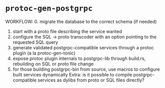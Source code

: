 # `protoc-gen-postgrpc`


WORKFLOW:
0. migrate the database to the correct schema (if needed)
1. start with a proto file describing the service wanted
2. configure the SQL -> proto transcoder with an option pointing to the requested SQL query
3. generate validated postgrpc-compatible services through a protoc plugin (a la protoc-gen-tonic)
4. expose protoc plugin internals to postgrpc-lib through build.rs, rebuilding on SQL or proto file change
5. for those building postgrpc-bin from source, use macros to configure built services dynamically
Extra: is it possible to compile postgrpc-compatible services as dylibs from proto or SQL files directly? 
